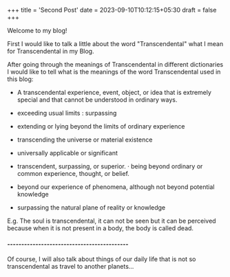 +++
title = 'Second Post'
date = 2023-09-10T10:12:15+05:30
draft = false
+++

Welcome to my blog!

First I would like to talk a little about the word "Transcendental" what I mean for Transcendental in my Blog.

After going through the meanings of Transcendental in different dictionaries I would like to tell what is the meanings of the word Transcendental used in this blog:

- A transcendental experience, event, object, or idea that is extremely special  and that cannot be understood in ordinary ways.
- exceeding usual limits : surpassing

- extending or lying beyond the limits of ordinary experience

- transcending the universe or material existence

- universally applicable or significant

- transcendent, surpassing, or superior. · being beyond ordinary or common experience, thought, or belief.

- beyond our experience of phenomena, although not beyond potential knowledge

- surpassing the natural plane of reality or knowledge

E.g. The soul is transcendental, it can not be seen but it can be perceived because when it is not present in a body, the body is called dead.

#### -------------------------------------------

 Of course, I will also talk about things of our daily life that is not so transcendental as travel to another planets...
